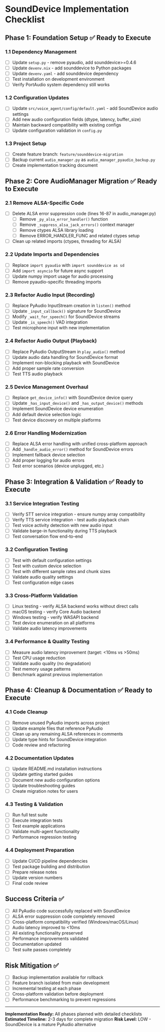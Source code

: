# SoundDevice Implementation Checklist

## Phase 1: Foundation Setup ✅ Ready to Execute

### 1.1 Dependency Management

- [ ] Update `setup.py` - remove pyaudio, add sounddevice>=0.4.6
- [ ] Update `devenv.nix` - add sounddevice to Python packages
- [ ] Update `devenv.yaml` - add sounddevice dependency
- [ ] Test installation on development environment
- [ ] Verify PortAudio system dependency still works

### 1.2 Configuration Updates

- [ ] Update `src/voice_agent/config/default.yaml` - add SoundDevice audio settings
- [ ] Add new audio configuration fields (dtype, latency, buffer_size)
- [ ] Maintain backward compatibility with existing configs
- [ ] Update configuration validation in `config.py`

### 1.3 Project Setup

- [ ] Create feature branch: `feature/sounddevice-migration`
- [ ] Backup current `audio_manager.py` as `audio_manager_pyaudio_backup.py`
- [ ] Create implementation tracking document

## Phase 2: Core AudioManager Migration ✅ Ready to Execute

### 2.1 Remove ALSA-Specific Code

- [ ] Delete ALSA error suppression code (lines 16-87 in audio_manager.py)
  - [ ] Remove `_py_alsa_error_handler()` function
  - [ ] Remove `_suppress_alsa_jack_errors()` context manager
  - [ ] Remove ctypes ALSA library loading
  - [ ] Remove ERROR_HANDLER_FUNC and related ctypes setup
- [ ] Clean up related imports (ctypes, threading for ALSA)

### 2.2 Update Imports and Dependencies

- [ ] Replace `import pyaudio` with `import sounddevice as sd`
- [ ] Add `import asyncio` for future async support
- [ ] Update numpy import usage for audio processing
- [ ] Remove pyaudio-specific threading imports

### 2.3 Refactor Audio Input (Recording)

- [ ] Replace PyAudio InputStream creation in `listen()` method
- [ ] Update `_input_callback()` signature for SoundDevice
- [ ] Modify `_wait_for_speech()` for SoundDevice streams
- [ ] Update `_is_speech()` VAD integration
- [ ] Test microphone input with new implementation

### 2.4 Refactor Audio Output (Playback)

- [ ] Replace PyAudio OutputStream in `play_audio()` method
- [ ] Update audio data handling for SoundDevice format
- [ ] Implement non-blocking playback with SoundDevice
- [ ] Add proper sample rate conversion
- [ ] Test TTS audio playback

### 2.5 Device Management Overhaul

- [ ] Replace `get_device_info()` with SoundDevice device query
- [ ] Update `_has_input_device()` and `_has_output_device()` methods
- [ ] Implement SoundDevice device enumeration
- [ ] Add default device selection logic
- [ ] Test device discovery on multiple platforms

### 2.6 Error Handling Modernization

- [ ] Replace ALSA error handling with unified cross-platform approach
- [ ] Add `_handle_audio_error()` method for SoundDevice errors
- [ ] Implement fallback device selection
- [ ] Add proper logging for audio errors
- [ ] Test error scenarios (device unplugged, etc.)

## Phase 3: Integration & Validation ✅ Ready to Execute

### 3.1 Service Integration Testing

- [ ] Verify STT service integration - ensure numpy array compatibility
- [ ] Verify TTS service integration - test audio playback chain
- [ ] Test voice activity detection with new audio input
- [ ] Validate barge-in functionality during TTS playback
- [ ] Test conversation flow end-to-end

### 3.2 Configuration Testing

- [ ] Test with default configuration settings
- [ ] Test with custom device selection
- [ ] Test with different sample rates and chunk sizes
- [ ] Validate audio quality settings
- [ ] Test configuration edge cases

### 3.3 Cross-Platform Validation

- [ ] Linux testing - verify ALSA backend works without direct calls
- [ ] macOS testing - verify Core Audio backend
- [ ] Windows testing - verify WASAPI backend
- [ ] Test device enumeration on all platforms
- [ ] Validate audio latency improvements

### 3.4 Performance & Quality Testing

- [ ] Measure audio latency improvement (target: <10ms vs >50ms)
- [ ] Test CPU usage reduction
- [ ] Validate audio quality (no degradation)
- [ ] Test memory usage patterns
- [ ] Benchmark against previous implementation

## Phase 4: Cleanup & Documentation ✅ Ready to Execute

### 4.1 Code Cleanup

- [ ] Remove unused PyAudio imports across project
- [ ] Update example files that reference PyAudio
- [ ] Clean up any remaining ALSA references in comments
- [ ] Update type hints for SoundDevice integration
- [ ] Code review and refactoring

### 4.2 Documentation Updates

- [ ] Update README.md installation instructions
- [ ] Update getting started guides
- [ ] Document new audio configuration options
- [ ] Update troubleshooting guides
- [ ] Create migration notes for users

### 4.3 Testing & Validation

- [ ] Run full test suite
- [ ] Execute integration tests
- [ ] Test example applications
- [ ] Validate multi-agent functionality
- [ ] Performance regression testing

### 4.4 Deployment Preparation

- [ ] Update CI/CD pipeline dependencies
- [ ] Test package building and distribution
- [ ] Prepare release notes
- [ ] Update version numbers
- [ ] Final code review

## Success Criteria ✅

- [ ] All PyAudio code successfully replaced with SoundDevice
- [ ] ALSA error suppression code completely removed
- [ ] Cross-platform compatibility verified (Windows/macOS/Linux)
- [ ] Audio latency improved to <10ms
- [ ] All existing functionality preserved
- [ ] Performance improvements validated
- [ ] Documentation updated
- [ ] Test suite passes completely

## Risk Mitigation ✅

- [ ] Backup implementation available for rollback
- [ ] Feature branch isolated from main development
- [ ] Incremental testing at each phase
- [ ] Cross-platform validation before deployment
- [ ] Performance benchmarking to prevent regressions

---

**Implementation Ready:** All phases planned with detailed checklists
**Estimated Timeline:** 2-3 days for complete migration
**Risk Level:** LOW - SoundDevice is a mature PyAudio alternative
